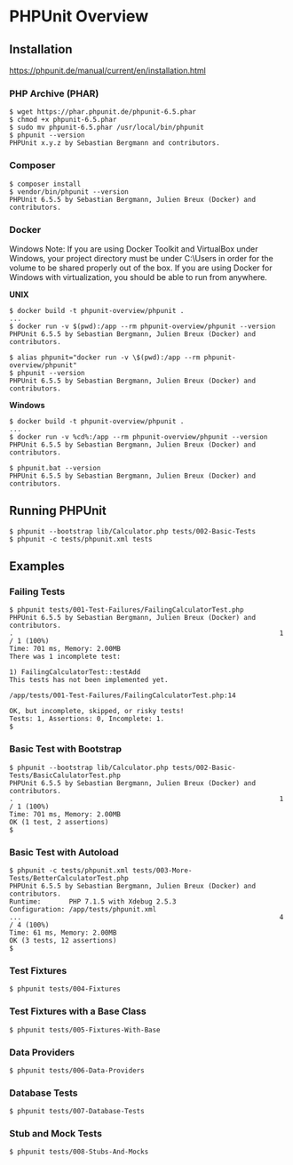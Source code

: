 # PHPUnit Overview

## Installation

https://phpunit.de/manual/current/en/installation.html

### PHP Archive (PHAR)

```
$ wget https://phar.phpunit.de/phpunit-6.5.phar
$ chmod +x phpunit-6.5.phar
$ sudo mv phpunit-6.5.phar /usr/local/bin/phpunit
$ phpunit --version
PHPUnit x.y.z by Sebastian Bergmann and contributors.
```

### Composer

```
$ composer install
$ vendor/bin/phpunit --version
PHPUnit 6.5.5 by Sebastian Bergmann, Julien Breux (Docker) and contributors.
```

### Docker

Windows Note: If you are using Docker Toolkit and VirtualBox under Windows, your
project directory must be under C:\Users in order for the volume to be shared
properly out of the box. If you are using Docker for Windows with
virtualization, you should be able to run from anywhere.

**UNIX**
```
$ docker build -t phpunit-overview/phpunit .
...
$ docker run -v $(pwd):/app --rm phpunit-overview/phpunit --version
PHPUnit 6.5.5 by Sebastian Bergmann, Julien Breux (Docker) and contributors.

$ alias phpunit="docker run -v \$(pwd):/app --rm phpunit-overview/phpunit"
$ phpunit --version
PHPUnit 6.5.5 by Sebastian Bergmann, Julien Breux (Docker) and contributors.
```

**Windows**
```
$ docker build -t phpunit-overview/phpunit .
...
$ docker run -v %cd%:/app --rm phpunit-overview/phpunit --version
PHPUnit 6.5.5 by Sebastian Bergmann, Julien Breux (Docker) and contributors.

$ phpunit.bat --version
PHPUnit 6.5.5 by Sebastian Bergmann, Julien Breux (Docker) and contributors.
```

## Running PHPUnit

```
$ phpunit --bootstrap lib/Calculator.php tests/002-Basic-Tests
$ phpunit -c tests/phpunit.xml tests
```

## Examples

### Failing Tests
```
$ phpunit tests/001-Test-Failures/FailingCalculatorTest.php
PHPUnit 6.5.5 by Sebastian Bergmann, Julien Breux (Docker) and contributors.
.                                                                   1 / 1 (100%)
Time: 701 ms, Memory: 2.00MB
There was 1 incomplete test:

1) FailingCalculatorTest::testAdd
This tests has not been implemented yet.

/app/tests/001-Test-Failures/FailingCalculatorTest.php:14

OK, but incomplete, skipped, or risky tests!
Tests: 1, Assertions: 0, Incomplete: 1.
$
```

### Basic Test with Bootstrap

```
$ phpunit --bootstrap lib/Calculator.php tests/002-Basic-Tests/BasicCalulatorTest.php
PHPUnit 6.5.5 by Sebastian Bergmann, Julien Breux (Docker) and contributors.
.                                                                   1 / 1 (100%)
Time: 701 ms, Memory: 2.00MB
OK (1 test, 2 assertions)
$
```

### Basic Test with Autoload

```
$ phpunit -c tests/phpunit.xml tests/003-More-Tests/BetterCalculatorTest.php
PHPUnit 6.5.5 by Sebastian Bergmann, Julien Breux (Docker) and contributors.
Runtime:       PHP 7.1.5 with Xdebug 2.5.3
Configuration: /app/tests/phpunit.xml
...                                                                 4 / 4 (100%)
Time: 61 ms, Memory: 2.00MB
OK (3 tests, 12 assertions)
$
```

### Test Fixtures
```
$ phpunit tests/004-Fixtures
```

### Test Fixtures with a Base Class
```
$ phpunit tests/005-Fixtures-With-Base
```

### Data Providers
```
$ phpunit tests/006-Data-Providers
```

### Database Tests
```
$ phpunit tests/007-Database-Tests
```

### Stub and Mock Tests
```
$ phpunit tests/008-Stubs-And-Mocks
```
